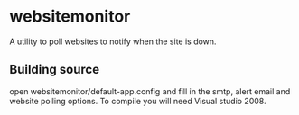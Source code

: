 websitemonitor
==============

A utility to poll websites to notify when the site is down.

Building source
---------------

open websitemonitor/default-app.config and fill in the smtp, alert email and website polling options. To compile you will need Visual studio 2008.